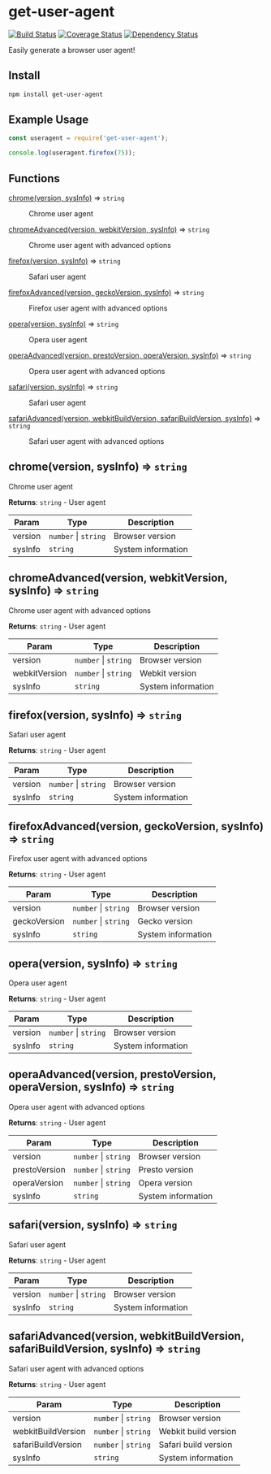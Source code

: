 # get-user-agent

[![Build Status](https://travis-ci.org/fscherwi/get-user-agent.svg?branch=master)](https://travis-ci.org/fscherwi/get-user-agent) [![Coverage Status](https://coveralls.io/repos/fscherwi/get-user-agent/badge.svg?branch=master&service=github)](https://coveralls.io/github/fscherwi/get-user-agent?branch=master) [![Dependency Status](https://david-dm.org/fscherwi/get-user-agent.svg)](https://david-dm.org/fscherwi/get-user-agent)

Easily generate a browser user agent!

## Install

```bash
npm install get-user-agent
```

## Example Usage

```javascript
const useragent = require('get-user-agent');

console.log(useragent.firefox(75));
```

## Functions

<dl>
<dt><a href="#chrome">chrome(version, sysInfo)</a> ⇒ <code>string</code></dt>
<dd><p>Chrome user agent</p>
</dd>
<dt><a href="#chromeAdvanced">chromeAdvanced(version, webkitVersion, sysInfo)</a> ⇒ <code>string</code></dt>
<dd><p>Chrome user agent with advanced options</p>
</dd>
<dt><a href="#firefox">firefox(version, sysInfo)</a> ⇒ <code>string</code></dt>
<dd><p>Safari user agent</p>
</dd>
<dt><a href="#firefoxAdvanced">firefoxAdvanced(version, geckoVersion, sysInfo)</a> ⇒ <code>string</code></dt>
<dd><p>Firefox user agent with advanced options</p>
</dd>
<dt><a href="#opera">opera(version, sysInfo)</a> ⇒ <code>string</code></dt>
<dd><p>Opera user agent</p>
</dd>
<dt><a href="#operaAdvanced">operaAdvanced(version, prestoVersion, operaVersion, sysInfo)</a> ⇒ <code>string</code></dt>
<dd><p>Opera user agent with advanced options</p>
</dd>
<dt><a href="#safari">safari(version, sysInfo)</a> ⇒ <code>string</code></dt>
<dd><p>Safari user agent</p>
</dd>
<dt><a href="#safariAdvanced">safariAdvanced(version, webkitBuildVersion, safariBuildVersion, sysInfo)</a> ⇒ <code>string</code></dt>
<dd><p>Safari user agent with advanced options</p>
</dd>
</dl>

<a name="chrome"></a>

## chrome(version, sysInfo) ⇒ <code>string</code>
Chrome user agent

**Returns**: <code>string</code> - User agent

| Param | Type | Description |
| --- | --- | --- |
| version | <code>number</code> \| <code>string</code> | Browser version |
| sysInfo | <code>string</code> | System information |

<a name="chromeAdvanced"></a>

## chromeAdvanced(version, webkitVersion, sysInfo) ⇒ <code>string</code>
Chrome user agent with advanced options

**Returns**: <code>string</code> - User agent

| Param | Type | Description |
| --- | --- | --- |
| version | <code>number</code> \| <code>string</code> | Browser version |
| webkitVersion | <code>number</code> \| <code>string</code> | Webkit version |
| sysInfo | <code>string</code> | System information |

<a name="firefox"></a>

## firefox(version, sysInfo) ⇒ <code>string</code>
Safari user agent

**Returns**: <code>string</code> - User agent

| Param | Type | Description |
| --- | --- | --- |
| version | <code>number</code> \| <code>string</code> | Browser version |
| sysInfo | <code>string</code> | System information |

<a name="firefoxAdvanced"></a>

## firefoxAdvanced(version, geckoVersion, sysInfo) ⇒ <code>string</code>
Firefox user agent with advanced options

**Returns**: <code>string</code> - User agent

| Param | Type | Description |
| --- | --- | --- |
| version | <code>number</code> \| <code>string</code> | Browser version |
| geckoVersion | <code>number</code> \| <code>string</code> | Gecko version |
| sysInfo | <code>string</code> | System information |

<a name="opera"></a>

## opera(version, sysInfo) ⇒ <code>string</code>
Opera user agent

**Returns**: <code>string</code> - User agent

| Param | Type | Description |
| --- | --- | --- |
| version | <code>number</code> \| <code>string</code> | Browser version |
| sysInfo | <code>string</code> | System information |

<a name="operaAdvanced"></a>

## operaAdvanced(version, prestoVersion, operaVersion, sysInfo) ⇒ <code>string</code>
Opera user agent with advanced options

**Returns**: <code>string</code> - User agent

| Param | Type | Description |
| --- | --- | --- |
| version | <code>number</code> \| <code>string</code> | Browser version |
| prestoVersion | <code>number</code> \| <code>string</code> | Presto version |
| operaVersion | <code>number</code> \| <code>string</code> | Opera version |
| sysInfo | <code>string</code> | System information |

<a name="safari"></a>

## safari(version, sysInfo) ⇒ <code>string</code>
Safari user agent

**Returns**: <code>string</code> - User agent

| Param | Type | Description |
| --- | --- | --- |
| version | <code>number</code> \| <code>string</code> | Browser version |
| sysInfo | <code>string</code> | System information |

<a name="safariAdvanced"></a>

## safariAdvanced(version, webkitBuildVersion, safariBuildVersion, sysInfo) ⇒ <code>string</code>
Safari user agent with advanced options

**Returns**: <code>string</code> - User agent

| Param | Type | Description |
| --- | --- | --- |
| version | <code>number</code> \| <code>string</code> | Browser version |
| webkitBuildVersion | <code>number</code> \| <code>string</code> | Webkit build version |
| safariBuildVersion | <code>number</code> \| <code>string</code> | Safari build version |
| sysInfo | <code>string</code> | System information |
